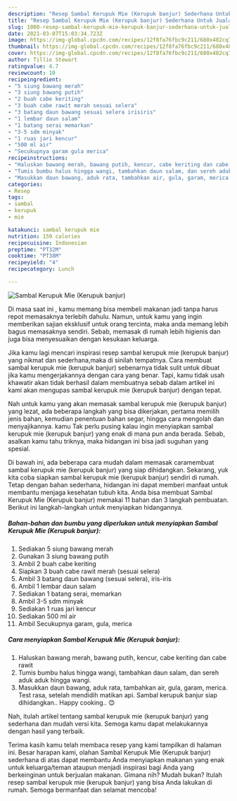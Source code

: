 ```yaml
---
description: "Resep Sambal Kerupuk Mie (Kerupuk banjur) Sederhana Untuk Jualan"
title: "Resep Sambal Kerupuk Mie (Kerupuk banjur) Sederhana Untuk Jualan"
slug: 1000-resep-sambal-kerupuk-mie-kerupuk-banjur-sederhana-untuk-jualan
date: 2021-03-07T15:03:34.723Z
image: https://img-global.cpcdn.com/recipes/12f8fa76fbc9c211/680x482cq70/sambal-kerupuk-mie-kerupuk-banjur-foto-resep-utama.jpg
thumbnail: https://img-global.cpcdn.com/recipes/12f8fa76fbc9c211/680x482cq70/sambal-kerupuk-mie-kerupuk-banjur-foto-resep-utama.jpg
cover: https://img-global.cpcdn.com/recipes/12f8fa76fbc9c211/680x482cq70/sambal-kerupuk-mie-kerupuk-banjur-foto-resep-utama.jpg
author: Tillie Stewart
ratingvalue: 4.7
reviewcount: 10
recipeingredient:
- "5 siung bawang merah"
- "3 siung bawang putih"
- "2 buah cabe keriting"
- "3 buah cabe rawit merah sesuai selera"
- "3 batang daun bawang sesuai selera irisiris"
- "1 lembar daun salam"
- "1 batang serai memarkan"
- "3-5 sdm minyak"
- "1 ruas jari kencur"
- "500 ml air"
- "Secukupnya garam gula merica"
recipeinstructions:
- "Haluskan bawang merah, bawang putih, kencur, cabe keriting dan cabe rawit"
- "Tumis bumbu halus hingga wangi, tambahkan daun salam, dan sereh aduk aduk hingga wangi."
- "Masukkan daun bawang, aduk rata, tambahkan air, gula, garam, merica. Test rasa, setelah mendidih matikan api. Sambal kerupuk banjur siap dihidangkan.. Happy cooking.. 😊"
categories:
- Resep
tags:
- sambal
- kerupuk
- mie

katakunci: sambal kerupuk mie 
nutrition: 159 calories
recipecuisine: Indonesian
preptime: "PT32M"
cooktime: "PT38M"
recipeyield: "4"
recipecategory: Lunch

---
```



![Sambal Kerupuk Mie (Kerupuk banjur)](https://img-global.cpcdn.com/recipes/12f8fa76fbc9c211/680x482cq70/sambal-kerupuk-mie-kerupuk-banjur-foto-resep-utama.jpg)

Di masa  saat ini , kamu memang bisa membeli makanan jadi tanpa harus repot memasaknya terlebih dahulu. Namun, untuk kamu yang ingin memberikan sajian eksklusif untuk orang tercinta, maka anda memang lebih bagus memasaknya sendiri. Sebab, memasak di rumah lebih higienis dan juga bisa menyesuaikan dengan kesukaan keluarga.

Jika kamu lagi mencari inspirasi resep sambal kerupuk mie (kerupuk banjur) yang nikmat dan sederhana,maka di sinilah tempatnya. Cara membuat sambal kerupuk mie (kerupuk banjur)  sebenarnya tidak sulit untuk dibuat jika kamu mengerjakannya dengan cara yang benar. Tapi, kamu tidak usah khawatir akan tidak berhasil dalam membuatnya 
sebab dalam artikel ini kami akan mengupas sambal kerupuk mie (kerupuk banjur) dengan tepat.  



Nah untuk kamu yang akan memasak sambal kerupuk mie (kerupuk banjur) yang lezat, ada beberapa langkah yang bisa dikerjakan, pertama memilih jenis bahan, kemudian penentuan bahan segar, hingga cara mengolah dan menyajikannya. kamu Tak perlu pusing kalau ingin menyiapkan sambal kerupuk mie (kerupuk banjur) yang enak di mana pun anda berada. Sebab, asalkan kamu  tahu triknya, maka hidangan ini bisa jadi suguhan yang spesial.

Di bawah ini, ada beberapa cara mudah dalam memasak caramembuat sambal kerupuk mie (kerupuk banjur) yang siap dihidangkan. Sekarang, yuk kita coba siapkan sambal kerupuk mie (kerupuk banjur) sendiri di rumah. Tetap dengan bahan sederhana, hidangan ini dapat memberi manfaat untuk membantu menjaga kesehatan tubuh kita. Anda bisa membuat Sambal Kerupuk Mie (Kerupuk banjur) memakai 11 bahan dan 3 langkah pembuatan. Berikut ini langkah-langkah untuk menyiapkan hidangannya.

<!--inarticleads1-->

##### Bahan-bahan dan bumbu yang diperlukan untuk menyiapkan Sambal Kerupuk Mie (Kerupuk banjur):

1. Sediakan 5 siung bawang merah
1. Gunakan 3 siung bawang putih
1. Ambil 2 buah cabe keriting
1. Siapkan 3 buah cabe rawit merah (sesuai selera)
1. Ambil 3 batang daun bawang (sesuai selera), iris-iris
1. Ambil 1 lembar daun salam
1. Sediakan 1 batang serai, memarkan
1. Ambil 3-5 sdm minyak
1. Sediakan 1 ruas jari kencur
1. Sediakan 500 ml air
1. Ambil Secukupnya garam, gula, merica




<!--inarticleads2-->

##### Cara menyiapkan Sambal Kerupuk Mie (Kerupuk banjur):

1. Haluskan bawang merah, bawang putih, kencur, cabe keriting dan cabe rawit
1. Tumis bumbu halus hingga wangi, tambahkan daun salam, dan sereh aduk aduk hingga wangi.
1. Masukkan daun bawang, aduk rata, tambahkan air, gula, garam, merica. Test rasa, setelah mendidih matikan api. Sambal kerupuk banjur siap dihidangkan.. Happy cooking.. 😊




Nah, itulah artikel tentang  sambal kerupuk mie (kerupuk banjur)  yang sederhana dan mudah versi kita. Semoga kamu dapat melakukannya dengan hasil yang terbaik. 

Terima kasih kamu telah membaca resep yang kami tampilkan di halaman ini. Besar harapan kami, olahan  Sambal Kerupuk Mie (Kerupuk banjur) sederhana di atas dapat membantu Anda menyiapkan makanan yang enak untuk keluarga/teman ataupun menjadi inspirasi bagi Anda yang berkeinginan untuk berjualan makanan. Gimana nih? Mudah bukan? Itulah resep sambal kerupuk mie (kerupuk banjur) yang bisa Anda lakukan di rumah. Semoga bermanfaat dan selamat mencoba!

